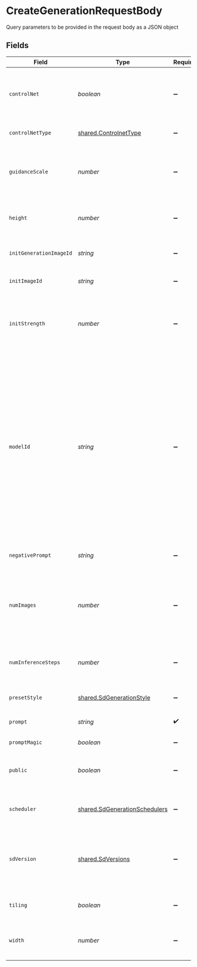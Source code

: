 # CreateGenerationRequestBody

Query parameters to be provided in the request body as a JSON object


## Fields

| Field                                                                                                                                                                                                                                                                                                          | Type                                                                                                                                                                                                                                                                                                           | Required                                                                                                                                                                                                                                                                                                       | Description                                                                                                                                                                                                                                                                                                    |
| -------------------------------------------------------------------------------------------------------------------------------------------------------------------------------------------------------------------------------------------------------------------------------------------------------------- | -------------------------------------------------------------------------------------------------------------------------------------------------------------------------------------------------------------------------------------------------------------------------------------------------------------- | -------------------------------------------------------------------------------------------------------------------------------------------------------------------------------------------------------------------------------------------------------------------------------------------------------------- | -------------------------------------------------------------------------------------------------------------------------------------------------------------------------------------------------------------------------------------------------------------------------------------------------------------- |
| `controlNet`                                                                                                                                                                                                                                                                                                   | *boolean*                                                                                                                                                                                                                                                                                                      | :heavy_minus_sign:                                                                                                                                                                                                                                                                                             | Enable to use ControlNet. Requires an init image to be provided. Requires a model based on SD v1.5                                                                                                                                                                                                             |
| `controlNetType`                                                                                                                                                                                                                                                                                               | [shared.ControlnetType](../../models/shared/controlnettype.md)                                                                                                                                                                                                                                                 | :heavy_minus_sign:                                                                                                                                                                                                                                                                                             | The type of ControlNet to use.                                                                                                                                                                                                                                                                                 |
| `guidanceScale`                                                                                                                                                                                                                                                                                                | *number*                                                                                                                                                                                                                                                                                                       | :heavy_minus_sign:                                                                                                                                                                                                                                                                                             | How strongly the generation should reflect the prompt. 7 is recommended. Must be between 1 and 20.                                                                                                                                                                                                             |
| `height`                                                                                                                                                                                                                                                                                                       | *number*                                                                                                                                                                                                                                                                                                       | :heavy_minus_sign:                                                                                                                                                                                                                                                                                             | The height of the images. Must be between 32 and 1024 and be a multiple of 8.                                                                                                                                                                                                                                  |
| `initGenerationImageId`                                                                                                                                                                                                                                                                                        | *string*                                                                                                                                                                                                                                                                                                       | :heavy_minus_sign:                                                                                                                                                                                                                                                                                             | The ID of an existing image to use in image2image.                                                                                                                                                                                                                                                             |
| `initImageId`                                                                                                                                                                                                                                                                                                  | *string*                                                                                                                                                                                                                                                                                                       | :heavy_minus_sign:                                                                                                                                                                                                                                                                                             | The ID of an Init Image to use in image2image.                                                                                                                                                                                                                                                                 |
| `initStrength`                                                                                                                                                                                                                                                                                                 | *number*                                                                                                                                                                                                                                                                                                       | :heavy_minus_sign:                                                                                                                                                                                                                                                                                             | How strongly the generated images should reflect the original image in image2image. Must be a float between 0.1 and 0.9.                                                                                                                                                                                       |
| `modelId`                                                                                                                                                                                                                                                                                                      | *string*                                                                                                                                                                                                                                                                                                       | :heavy_minus_sign:                                                                                                                                                                                                                                                                                             | The model ID used for the image generation. If not provided uses sd_version to determine the version of Stable Diffusion to use.<br/><br/>_Leonardo Creative_: 6bef9f1b-29cb-40c7-b9df-32b51c1f67d3<br/>_Leonardo Select_: cd2b2a15-9760-4174-a5ff-4d2925057376<br/>_Leonardo Signature_: 291be633-cb24-434f-898f-e662799936ad |
| `negativePrompt`                                                                                                                                                                                                                                                                                               | *string*                                                                                                                                                                                                                                                                                                       | :heavy_minus_sign:                                                                                                                                                                                                                                                                                             | The negative prompt used for the image generation                                                                                                                                                                                                                                                              |
| `numImages`                                                                                                                                                                                                                                                                                                    | *number*                                                                                                                                                                                                                                                                                                       | :heavy_minus_sign:                                                                                                                                                                                                                                                                                             | The number of images to generate. Must be between 1 and 8. If either width or height is over 768, must be between 1 and 4.                                                                                                                                                                                     |
| `numInferenceSteps`                                                                                                                                                                                                                                                                                            | *number*                                                                                                                                                                                                                                                                                                       | :heavy_minus_sign:                                                                                                                                                                                                                                                                                             | The number of inference steps to use for the generation. Must be between 30 and 60.                                                                                                                                                                                                                            |
| `presetStyle`                                                                                                                                                                                                                                                                                                  | [shared.SdGenerationStyle](../../models/shared/sdgenerationstyle.md)                                                                                                                                                                                                                                           | :heavy_minus_sign:                                                                                                                                                                                                                                                                                             | The style to generate images with.                                                                                                                                                                                                                                                                             |
| `prompt`                                                                                                                                                                                                                                                                                                       | *string*                                                                                                                                                                                                                                                                                                       | :heavy_check_mark:                                                                                                                                                                                                                                                                                             | The prompt used to generate images                                                                                                                                                                                                                                                                             |
| `promptMagic`                                                                                                                                                                                                                                                                                                  | *boolean*                                                                                                                                                                                                                                                                                                      | :heavy_minus_sign:                                                                                                                                                                                                                                                                                             | Enable to use Prompt Magic.                                                                                                                                                                                                                                                                                    |
| `public`                                                                                                                                                                                                                                                                                                       | *boolean*                                                                                                                                                                                                                                                                                                      | :heavy_minus_sign:                                                                                                                                                                                                                                                                                             | Whether the generated images should show in the community feed.                                                                                                                                                                                                                                                |
| `scheduler`                                                                                                                                                                                                                                                                                                    | [shared.SdGenerationSchedulers](../../models/shared/sdgenerationschedulers.md)                                                                                                                                                                                                                                 | :heavy_minus_sign:                                                                                                                                                                                                                                                                                             | The scheduler to generate images with. Defaults to EULER_DISCRETE if not specified.                                                                                                                                                                                                                            |
| `sdVersion`                                                                                                                                                                                                                                                                                                    | [shared.SdVersions](../../models/shared/sdversions.md)                                                                                                                                                                                                                                                         | :heavy_minus_sign:                                                                                                                                                                                                                                                                                             | The base version of stable diffusion to use if not using a custom model. v1_5 is 1.5, v2 is 2.1, if not specified it will default to v1_5.                                                                                                                                                                     |
| `tiling`                                                                                                                                                                                                                                                                                                       | *boolean*                                                                                                                                                                                                                                                                                                      | :heavy_minus_sign:                                                                                                                                                                                                                                                                                             | Whether the generated images should tile on all axis.                                                                                                                                                                                                                                                          |
| `width`                                                                                                                                                                                                                                                                                                        | *number*                                                                                                                                                                                                                                                                                                       | :heavy_minus_sign:                                                                                                                                                                                                                                                                                             | The width of the images. Must be between 32 and 1024 and be a multiple of 8.                                                                                                                                                                                                                                   |